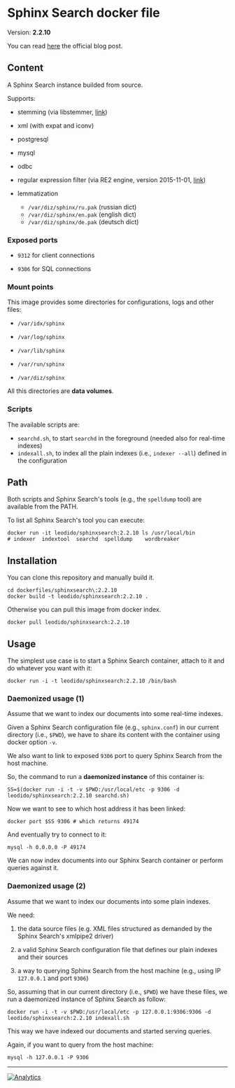 Sphinx Search docker file
=========================

Version: **2.2.10**

You can read [here](http://sphinxsearch.com/blog/2015/09/09/sphinx-2-2-10-release/) the official blog post.

## Content

A Sphinx Search instance builded from source.

Supports:

- stemming (via libstemmer, [link](http://snowball.tartarus.org/download.php))

- xml (with expat and iconv)

- postgresql

- mysql

- odbc

- regular expression filter (via RE2 engine, version 2015-11-01, [link](https://github.com/google/re2))

- lemmatization

    - `/var/diz/sphinx/ru.pak` (russian dict)
    - `/var/diz/sphinx/en.pak` (english dict)
    - `/var/diz/sphinx/de.pak` (deutsch dict)

### Exposed ports

* `9312` for client connections

* `9306` for SQL connections

### Mount points

This image provides some directories for configurations, logs and other files:

* `/var/idx/sphinx`

* `/var/log/sphinx`

* `/var/lib/sphinx`

* `/var/run/sphinx`

* `/var/diz/sphinx`

All this directories are **data volumes**.

### Scripts

The available scripts are:

* `searchd.sh`, to start `searchd` in the foreground (needed also for real-time indexes)
* `indexall.sh`, to index all the plain indexes (i.e., `indexer --all`) defined in the configuration

## Path

Both scripts and Sphinx Search's tools (e.g., the `spelldump` tool) are available from the PATH.

To list all Sphinx Search's tool you can execute:

```
docker run -it leodido/sphinxsearch:2.2.10 ls /usr/local/bin
# indexer  indextool  searchd  spelldump	wordbreaker
```

## Installation

You can clone this repository and manually build it.

```
cd dockerfiles/sphinxsearch\:2.2.10
docker build -t leodido/sphinxsearch:2.2.10 .
```

Otherwise you can pull this image from docker index.

```
docker pull leodido/sphinxsearch:2.2.10
```

## Usage

The simplest use case is to start a Sphinx Search container, attach to it and do whatever you want with it:

```
docker run -i -t leodido/sphinxsearch:2.2.10 /bin/bash
```

### Daemonized usage (1)

Assume that we want to index our documents into some real-time indexes.

Given a Sphinx Search configuration file (e.g., `sphinx.conf`) in our current directory (i.e., `$PWD`), we have to share its content with the container using docker option `-v`.

We also want to link to exposed `9306` port to query Sphinx Search from the host machine.

So, the command to run a **daemonized instance** of this container is:

```
SS=$(docker run -i -t -v $PWD:/usr/local/etc -p 9306 -d leodido/sphinxsearch:2.2.10 searchd.sh)
```

Now we want to see to which host address it has been linked:

```
docker port $SS 9306 # which returns 49174
```

And eventually try to connect to it:

```
mysql -h 0.0.0.0 -P 49174
```

We can now index documents into our Sphinx Search container or perform queries against it.

### Daemonized usage (2)

Assume that we want to index our documents into some plain indexes.

We need:

1. the data source files (e.g. XML files structured as demanded by the Sphinx Search's xmlpipe2 driver)

2. a valid Sphinx Search configuration file that defines our plain indexes and their sources

3. a way to querying Sphinx Search from the host machine (e.g., using IP `127.0.0.1` and port `9306`)

So, assuming that in our current directory (i.e., `$PWD`) we have these files, we run a daemonized instance of Sphinx Search as follow:

```
docker run -i -t -v $PWD:/usr/local/etc -p 127.0.0.1:9306:9306 -d leodido/sphinxsearch:2.2.10 indexall.sh
```

This way we have indexed our documents and started serving queries.

Again, if you want to query from the host machine:

```
mysql -h 127.0.0.1 -P 9306
```

---

[![Analytics](https://ga-beacon.appspot.com/UA-49657176-1/dockerfiles/sphinxsearch:2.2.10)](https://github.com/igrigorik/ga-beacon)
